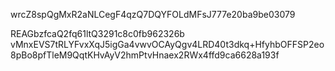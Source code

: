 wrcZ8spQgMxR2aNLCegF4qzQ7DQYFOLdMFsJ777e20ba9be03079

REAGbzfcaQ2fq61ltQ3291c8c0fb962326b
vMnxEVS7tRLYFvxXqJ5igGa4vwvOCAyQgv4LRD40t3dkq+HfyhbOFFSP2eo8pBo8pfTleM9QqtKHvAyV2hmPtvHnaex2RWx4ffd9ca6628a193f
